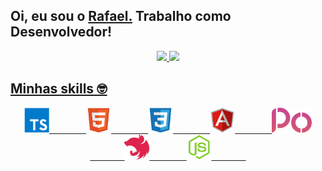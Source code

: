 ## Oi, eu sou o <a href="https://github.com/eairafao">Rafael.</a> Trabalho como Desenvolvedor!

<div align="center">
  <a href="https://github.com/eairafao">
  <img height="160em" src="https://github-readme-stats.vercel.app/api?username=eairafao&show_icons=true&theme=dark&include_all_commits=true&count_private=true"/>
  <img height="160em" src="https://github-readme-stats.vercel.app/api/top-langs/?username=eairafao&layout=compact&langs_count=7&theme=dark"/>
</div>
  
 ## Minhas skills :nerd_face:
  <div align="center">
  <img height="40" src="https://raw.githubusercontent.com/devicons/devicon/master/icons/typescript/typescript-plain.svg">
  &nbsp;&nbsp;&nbsp;&nbsp;&nbsp;&nbsp;&nbsp;&nbsp;&nbsp;&nbsp;&nbsp;&nbsp;&nbsp;
  <img  height="40" src="https://raw.githubusercontent.com/devicons/devicon/master/icons/html5/html5-original.svg">
  &nbsp;&nbsp;&nbsp;&nbsp;&nbsp;&nbsp;&nbsp;&nbsp;&nbsp;&nbsp;&nbsp;&nbsp;&nbsp;
  <img  height="40" src="https://raw.githubusercontent.com/devicons/devicon/master/icons/css3/css3-original.svg">
  &nbsp;&nbsp;&nbsp;&nbsp;&nbsp;&nbsp;&nbsp;&nbsp;&nbsp;&nbsp;&nbsp;&nbsp;&nbsp;
  <img height="40"  src="https://raw.githubusercontent.com/devicons/devicon/master/icons/angularjs/angularjs-original.svg">
  &nbsp;&nbsp;&nbsp;&nbsp;&nbsp;&nbsp;&nbsp;&nbsp;&nbsp;&nbsp;&nbsp;&nbsp;&nbsp;
  <img height="40" src="https://raw.githubusercontent.com/po-ui/po-angular/master/docs/assets/po-logos/po_color.svg">
  &nbsp;&nbsp;&nbsp;&nbsp;&nbsp;&nbsp;&nbsp;&nbsp;&nbsp;&nbsp;&nbsp;&nbsp;&nbsp;
  <img height="40"src="https://raw.githubusercontent.com/devicons/devicon/master/icons/nestjs/nestjs-plain.svg">
  &nbsp;&nbsp;&nbsp;&nbsp;&nbsp;&nbsp;&nbsp;&nbsp;&nbsp;&nbsp;&nbsp;&nbsp;&nbsp;
  <img height="40"src="https://raw.githubusercontent.com/devicons/devicon/master/icons/nodejs/nodejs-original.svg">
  &nbsp;&nbsp;&nbsp;&nbsp;&nbsp;&nbsp;&nbsp;&nbsp;&nbsp;&nbsp;&nbsp;&nbsp;&nbsp;

   
 </div>
